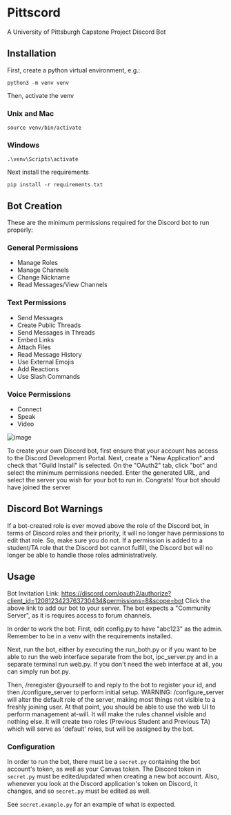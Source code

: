# Pittscord
A University of Pittsburgh Capstone Project Discord Bot

## Installation
First, create a python virtual environment, e.g.:
```
python3 -m venv venv
```
Then, activate the venv
### Unix and Mac
```
source venv/bin/activate
```
### Windows
```
.\venv\Scripts\activate
```
Next install the requirements
```
pip install -r requirements.txt
```
## Bot Creation
These are the minimum permissions required for the Discord bot to run properly:

### General Permissions
* Manage Roles
* Manage Channels
* Change Nickname
* Read Messages/View Channels

### Text Permissions
* Send Messages
* Create Public Threads
* Send Messages in Threads
* Embed Links
* Attach Files
* Read Message History
* Use External Emojis
* Add Reactions
* Use Slash Commands

### Voice Permissions
* Connect
* Speak
* Video

![image](https://github.com/neffers/Pittscord/assets/109564234/0d02a5f7-56ad-4ecb-bfad-a014fe03674a)

To create your own Discord bot, first ensure that your account has access to the Discord Development Portal.
Next, create a "New Application" and check that "Guild Install" is selected.
On the "OAuth2" tab, click "bot" and select the minimum permissions needed.
Enter the generated URL, and select the server you wish for your bot to run in.
Congrats! Your bot should have joined the server

## Discord Bot Warnings
If a bot-created role is ever moved above the role of the Discord bot, in terms of Discord roles and their priority, it will no longer have permissions to edit that role. So, make sure you do not.
If a permission is added to a student/TA role that the Discord bot cannot fulfill, the Discord bot will no longer be able to handle those roles administratively.

## Usage
Bot Invitation Link: https://discord.com/oauth2/authorize?client_id=1208123423763730434&permissions=8&scope=bot
Click the above link to add our bot to your server. The bot expects a "Community Server", as it is requires access to forum channels. 

In order to work the bot:
First, edit config.py to have "abc123" as the admin.
Remember to be in a venv with the requirements installed.

Next, run the bot, either by executing the run_both.py or if you want to be able to run the web interface separate from the bot, ipc_server.py and in a separate terminal run web.py.
If you don't need the web interface at all, you can simply run bot.py. 

Then, /reregister @yourself to and reply to the bot to register your id, and then /configure_server to perform initial setup.
WARNING: /configure_server will alter the default role of the server, making most things not visible to a freshly joining user.
At that point, you should be able to use the web UI to perform management at-will.
It will make the rules channel visible and nothing else.
It will create two roles (Previous Student and Previous TA) which will serve as 'default' roles, but will be assigned by the bot.


### Configuration
In order to run the bot, there must be a `secret.py` containing the bot account's token, as well as your Canvas token.
The Discord token in `secret.py` must be edited/updated when creating a new bot account. Also, whenever you look at the Discord application's token on Discord, it changes, and so `secret.py` must be edited as well.

See `secret.example.py` for an example of what is expected.
